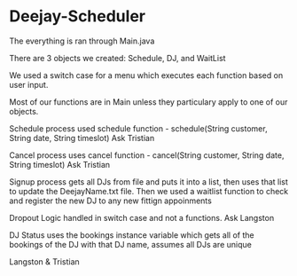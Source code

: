 # Deejay-Scheduler
The everything is ran through Main.java

There are 3 objects we created: Schedule, DJ, and WaitList

We used a switch case for a menu which executes each function based on user input. 

Most of our functions are in Main unless they particulary apply to one of our objects.

Schedule process used schedule function - schedule(String customer, String date, String timeslot) Ask Tristian

Cancel process uses cancel function - cancel(String customer, String date, String timeslot) Ask Tristian

Signup process gets all DJs from file and puts it into a list, then uses that list to update the DeejayName.txt file. Then we used a waitlist function to check and register the new DJ to any new fittign appoinments

Dropout Logic handled in switch case and not a functions. Ask Langston

DJ Status uses the bookings instance variable which gets all of the bookings of the DJ with that DJ name, assumes all DJs are unique

Langston & Tristian
